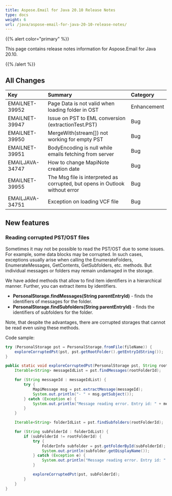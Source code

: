 ```yaml
---
title: Aspose.Email for Java 20.10 Release Notes
type: docs
weight: 6
url: /java/aspose-email-for-java-20-10-release-notes/
---
```


{{% alert color="primary" %}}

This page contains release notes information for Aspose.Email for Java 20.10.

{{% /alert %}}
## **All Changes**

|**Key**|**Summary**|**Category**|
| :- | :- | :- |
|EMAILNET-39952|Page Data is not valid when loading folder in OST|Enhancement|
|EMAILNET-39947|Issue on PST to EML conversion (extractionTest.PST)|Bug|
|EMAILNET-39950|MergeWith(stream[]) not working for empty PST|Bug|
|EMAILNET-39951|BodyEncoding is null while emails fetching from server|Bug|
|EMAILJAVA-34747|How to change MapiNote creation date|Bug|
|EMAILNET-39955|The Msg file is interpreted as corrupted, but opens in Outlook without error|Bug|
|EMAILJAVA-34751|Exception on loading VCF file|Bug|

## **New features**
### **Reading corrupted PST/OST files**

Sometimes it may not be possible to read the PST/OST due to some issues. For example, some data blocks may be corrupted. In such cases, exceptions usually arise when calling the EnumerateFolders, EnumerateMessages, GetContents, GetSubfolders, etc. methods. But individual messages or folders may remain undamaged in the storage.

We have added methods that allow to find item identifiers in a hierarchical manner. Further, you can extract items by identifiers.

- **PersonalStorage.findMessages(String parentEntryId)** - finds the identifiers of messages for the folder.
- **PersonalStorage.findSubfolders(String parentEntryId)** - finds the identifiers of subfolders for the folder.

Note, that despite the advantages, there are corrupted storages that cannot be read even using these methods.

Code sample:
```java
try (PersonalStorage pst = PersonalStorage.fromFile(fileName)) {
    exploreCorruptedPst(pst, pst.getRootFolder().getEntryIdString());
}

public static void exploreCorruptedPst(PersonalStorage pst, String rootFolderId) {
    Iterable<String> messageIdList = pst.findMessages(rootFolderId);

    for (String messageId : messageIdList) {
        try {
            MapiMessage msg = pst.extractMessage(messageId);
            System.out.println("- " + msg.getSubject());
        } catch (Exception e) {
            System.out.println("Message reading error. Entry id: " + messageId);
        }
    }

    Iterable<String> folderIdList = pst.findSubfolders(rootFolderId);

    for (String subFolderId : folderIdList) {
        if (subFolderId != rootFolderId) {
            try {
                FolderInfo subfolder = pst.getFolderById(subFolderId);
                System.out.println(subfolder.getDisplayName());
            } catch (Exception e) {
                System.out.println("Message reading error. Entry id: " + subFolderId);
            }

            exploreCorruptedPst(pst, subFolderId);
        }
    }
}
```
